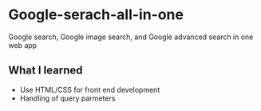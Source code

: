 # Google-serach-all-in-one
Google search, Google image search, and Google advanced search in one web app

## What I learned
* Use HTML/CSS for front end development
* Handling of query parmeters
